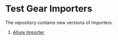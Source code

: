 # Test Gear Importers
The repository contains new versions of importers.

 1. [Allure Importer](https://github.com/testgear-tms/importers/tree/main/testgear-importer-allure)
